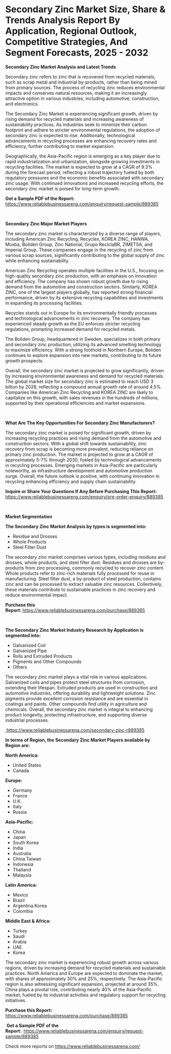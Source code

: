 <p><h1>Secondary Zinc Market Size, Share & Trends Analysis Report By Application, Regional Outlook, Competitive Strategies, And Segment Forecasts, 2025 - 2032</h1></p><p><strong>Secondary Zinc Market Analysis and Latest Trends</strong></p>
<p><p>Secondary zinc refers to zinc that is recovered from recycled materials, such as scrap metal and industrial by-products, rather than being mined from primary sources. The process of recycling zinc reduces environmental impacts and conserves natural resources, making it an increasingly attractive option in various industries, including automotive, construction, and electronics.</p><p>The Secondary Zinc Market is experiencing significant growth, driven by rising demand for recycled materials and increasing awareness of sustainability practices. As industries seek to minimize their carbon footprint and adhere to stricter environmental regulations, the adoption of secondary zinc is expected to rise. Additionally, technological advancements in recycling processes are enhancing recovery rates and efficiency, further contributing to market expansion.</p><p>Geographically, the Asia-Pacific region is emerging as a key player due to rapid industrialization and urbanization, alongside growing investments in recycling facilities. The market is expected to grow at a CAGR of 9.3% during the forecast period, reflecting a robust trajectory fueled by both regulatory pressures and the economic benefits associated with secondary zinc usage. With continued innovations and increased recycling efforts, the secondary zinc market is poised for long-term growth.</p></p>
<p><strong>Get a Sample PDF of the Report:&nbsp;</strong> <a href="https://www.reliablebusinessarena.com/enquiry/request-sample/889385?utm_campaign=2208&utm_medium=2&utm_source=Github&utm_content=ia&utm_term=30012025&utm_id=secondary-zinc">https://www.reliablebusinessarena.com/enquiry/request-sample/889385</a></p>
<p>&nbsp;</p>
<p><strong>Secondary Zinc Major Market Players</strong></p>
<p><p>The secondary zinc market is characterized by a diverse range of players, including American Zinc Recycling, Recyclex, KOREA ZINC, HANWA, Moxba, Boliden Group, Zinc National, Grupo ReciclaBR, ZIMETSA, and Imperial Group. These companies engage in the recycling of zinc from various scrap sources, significantly contributing to the global supply of zinc while enhancing sustainability.</p><p>American Zinc Recycling operates multiple facilities in the U.S., focusing on high-quality secondary zinc production, with an emphasis on innovation and efficiency. The company has shown robust growth due to rising demand from the automotive and construction sectors. Similarly, KOREA ZINC, one of the largest players globally, has reported strong financial performance, driven by its extensive recycling capabilities and investments in expanding its processing facilities.</p><p>Recyclex stands out in Europe for its environmentally friendly processes and technological advancements in zinc recovery. The company has experienced steady growth as the EU enforces stricter recycling regulations, prompting increased demand for recycled metals.</p><p>The Boliden Group, headquartered in Sweden, specializes in both primary and secondary zinc production, utilizing its advanced smelting technology to maximize efficiency. With a strong foothold in Northern Europe, Boliden continues to explore expansion into new markets, contributing to its future growth prospects.</p><p>Overall, the secondary zinc market is projected to grow significantly, driven by increasing environmental awareness and demand for recycled materials. The global market size for secondary zinc is estimated to reach USD 3 billion by 2028, reflecting a compound annual growth rate of around 4.5%. Companies like American Zinc Recycling and KOREA ZINC are likely to capitalize on this growth, with sales revenues in the hundreds of millions, supported by their operational efficiencies and market expansions.</p></p>
<p>&nbsp;</p>
<p><strong>What Are The Key Opportunities For Secondary Zinc Manufacturers?</strong></p>
<p><p>The secondary zinc market is poised for significant growth, driven by increasing recycling practices and rising demand from the automotive and construction sectors. With a global shift towards sustainability, zinc recovery from scrap is becoming more prevalent, reducing reliance on primary zinc production. The market is projected to grow at a CAGR of approximately 5-7% through 2030, fueled by technological advancements in recycling processes. Emerging markets in Asia-Pacific are particularly noteworthy, as infrastructure development and automotive production surge. Overall, the future outlook is positive, with continuing innovation in recycling enhancing efficiency and supply chain sustainability.</p></p>
<p><strong>Inquire or Share Your Questions If Any Before Purchasing This Report:</strong> <a href="https://www.reliablebusinessarena.com/enquiry/pre-order-enquiry/889385?utm_campaign=2208&utm_medium=2&utm_source=Github&utm_content=ia&utm_term=30012025&utm_id=secondary-zinc">https://www.reliablebusinessarena.com/enquiry/pre-order-enquiry/889385</a></p>
<p>&nbsp;</p>
<p><strong>Market Segmentation</strong></p>
<p><strong>The Secondary Zinc Market Analysis by types is segmented into:</strong></p>
<p><ul><li>Residue and Drosses</li><li>Whole Products</li><li>Steel Filter Dust</li></ul></p>
<p><p>The secondary zinc market comprises various types, including residues and drosses, whole products, and steel filter dust. Residues and drosses are by-products from zinc processing, commonly recycled to recover zinc content. Whole products refer to zinc-rich materials fully processed for reuse in manufacturing. Steel filter dust, a by-product of steel production, contains zinc and can be processed to extract valuable zinc resources. Collectively, these materials contribute to sustainable practices in zinc recovery and reduce environmental impact.</p></p>
<p><strong>Purchase this Report:&nbsp;</strong><a href="https://www.reliablebusinessarena.com/purchase/889385?utm_campaign=2208&utm_medium=2&utm_source=Github&utm_content=ia&utm_term=30012025&utm_id=secondary-zinc">https://www.reliablebusinessarena.com/purchase/889385</a></p>
<p>&nbsp;</p>
<p><strong>The Secondary Zinc Market Industry Research by Application is segmented into:</strong></p>
<p><ul><li>Galvanized Coil</li><li>Galvanized Pipe</li><li>Rolls and Extruded Products</li><li>Pigments and Other Compounds</li><li>Others</li></ul></p>
<p><p>The secondary zinc market plays a vital role in various applications. Galvanized coils and pipes protect steel structures from corrosion, extending their lifespan. Extruded products are used in construction and automotive industries, offering durability and lightweight solutions. Zinc pigments provide excellent corrosion resistance and are essential in coatings and paints. Other compounds find utility in agriculture and chemicals. Overall, the secondary zinc market is integral to enhancing product longevity, protecting infrastructure, and supporting diverse industrial processes.</p></p>
<p><a href="https://www.reliablebusinessarena.com/secondary-zinc-r889385?utm_campaign=2208&utm_medium=2&utm_source=Github&utm_content=ia&utm_term=30012025&utm_id=secondary-zinc">&nbsp;https://www.reliablebusinessarena.com/secondary-zinc-r889385</a></p>
<p><strong>In terms of Region, the Secondary Zinc Market Players available by Region are:</strong></p>
<p>
    <p> <strong> North America: </strong>
        <ul>
            <li>United States</li>
            <li>Canada</li>
        </ul>
        </p> 
    <p> <strong> Europe: </strong>
        <ul>
            <li>Germany</li>
            <li>France</li>
            <li>U.K.</li>
            <li>Italy</li>
            <li>Russia</li>
        </ul>
        </p> 
    <p> <strong> Asia-Pacific: </strong>
        <ul>
            <li>China</li>
            <li>Japan</li>
            <li>South Korea</li>
            <li>India</li>
            <li>Australia</li>
            <li>China Taiwan</li>
            <li>Indonesia</li>
            <li>Thailand</li>
            <li>Malaysia</li>
        </ul>
        </p> 
    <p> <strong> Latin America: </strong>
        <ul>
            <li>Mexico</li>
            <li>Brazil</li>
            <li>Argentina Korea</li>
            <li>Colombia</li>
        </ul>
        </p> 
    <p> <strong> Middle East & Africa: </strong>
        <ul>
            <li>Turkey</li>
            <li>Saudi</li>
            <li>Arabia</li>
            <li>UAE</li>
            <li>Korea</li>
        </ul>
    </p>
    </p>
<p><p>The secondary zinc market is experiencing robust growth across various regions, driven by increasing demand for recycled materials and sustainable practices. North America and Europe are expected to dominate the market, with shares of approximately 30% and 25%, respectively. The Asia-Pacific region is also witnessing significant expansion, projected at around 35%. China plays a pivotal role, contributing nearly 40% of the Asia-Pacific market, fueled by its industrial activities and regulatory support for recycling initiatives.</p></p>
<p><strong>Purchase this Report: </strong><a href="https://www.reliablebusinessarena.com/purchase/889385?utm_campaign=2208&utm_medium=2&utm_source=Github&utm_content=ia&utm_term=30012025&utm_id=secondary-zinc">https://www.reliablebusinessarena.com/purchase/889385</a></p>
<p>&nbsp;<strong>Get a Sample PDF of the Report:&nbsp;&nbsp;</strong><a href="https://www.reliablebusinessarena.com/enquiry/request-sample/889385?utm_campaign=2208&utm_medium=2&utm_source=Github&utm_content=ia&utm_term=30012025&utm_id=secondary-zinc">https://www.reliablebusinessarena.com/enquiry/request-sample/889385</a></p>
<p><strong></strong></p>
<p>Check more reports on <a href="https://www.reliablebusinessarena.com/?utm_campaign=2208&utm_medium=2&utm_source=Github&utm_content=ia&utm_term=30012025&utm_id=secondary-zinc">https://www.reliablebusinessarena.com/</a></p>